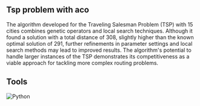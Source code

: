 ## Tsp problem with aco
The algorithm developed for the Traveling Salesman Problem (TSP) with 15 cities combines genetic operators and local search techniques. Although it found a solution with a total distance of 308, slightly higher than the known optimal solution of 291, further refinements in parameter settings and local search methods may lead to improved results. The algorithm's potential to handle larger instances of the TSP demonstrates its competitiveness as a viable approach for tackling more complex routing problems.
## Tools
![Python](https://img.shields.io/badge/python-3670A0?style=for-the-badge&logo=python&logoColor=ffdd54) 